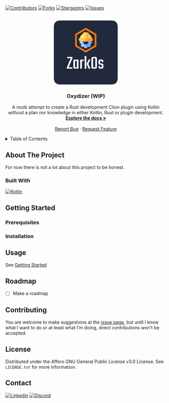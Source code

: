 [![Contributors][contributors-shield]][contributors-url]
[![Forks][forks-shield]][forks-url]
[![Stargazers][stars-shield]][stars-url]
[![Issues][issues-shield]][issues-url]

<br/>
<div align="center">
  <a href="https://github.com/TheCoolerKanjuu/oxydizer">
    <img src="images/logo.png" alt="Logo" width="200" height="200">
  </a>

<h3 align="center">Oxydizer (WIP)</h3>

  <p align="center">
    A noob attempt to create a Rust development Clion plugin using Kotlin without a plan nor knowledge in either Kotlin, Rust or plugin development.
    <br />
    <a href="https://github.com/TheCoolerKanjuu/oxydizer"><strong>Explore the docs »</strong></a>
    <br />
    <br />
    <a href="https://github.com/TheCoolerKanjuu/oxydizer/issues">Report Bug</a>
    ·
    <a href="https://github.com/TheCoolerKanjuu/oxydizer/issues">Request Feature</a>
  </p>
</div>

<!-- TABLE OF CONTENTS -->
<details>
  <summary>Table of Contents</summary>
  <ol>
    <li>
      <a href="#about-the-project">About The Project</a>
      <ul>
        <li><a href="#built-with">Built With</a></li>
      </ul>
    </li>
    <li>
      <a href="#getting-started">Getting Started</a>
      <ul>
        <li><a href="#prerequisites">Prerequisites</a></li>
        <li><a href="#installation">Installation</a></li>
      </ul>
    </li>
    <li><a href="#usage">Usage</a></li>
    <li><a href="#roadmap">Roadmap</a></li>
    <li><a href="#contributing">Contributing</a></li>
    <li><a href="#license">License</a></li>
    <li><a href="#contact">Contact</a></li>
  </ol>
</details>



<!-- ABOUT THE PROJECT -->
## About The Project

For now there is not a lot about this project to be honest.

### Built With

[![Kotlin][kotlin-logo]][kotlin-url]


<!-- GETTING STARTED -->
## Getting Started
### Prerequisites
### Installation


<!-- USAGE EXAMPLES -->
## Usage

See <a href="#getting-started">Getting Started</a>

<!-- ROADMAP -->
## Roadmap

- [ ] Make a roadmap


<!-- CONTRIBUTING -->
## Contributing

You are welcome to make suggestions at the [issue page][issue-page], but until I know what I want to do or at least what I'm doing, direct contributions won't be accepted.

<!-- LICENSE -->
## License

Distributed under the Affero GNU General Public License v3.0 License. See `LICENSE.txt` for more information.

<!-- CONTACT -->
## Contact

[![Linkedin][linkedin-logo]][linkedin-url]
[![Discord][discord-logo]][discord-url]

<!-- MARKDOWN LINKS & IMAGES -->
<!-- https://www.markdownguide.org/basic-syntax/#reference-style-links -->
[kotlin-url]: https://kotlinlang.org
[kotlin-logo]: https://img.shields.io/badge/Kotlin-0095D5?&style=for-the-badge&logo=kotlin&logoColor=white

[linkedin-url]: https://www.linkedin.com/in/hugo-batt/
[linkedin-logo]: https://img.shields.io/badge/linkedin-%230077B5.svg?style=for-the-badge&logo=linkedin&logoColor=white

[discord-url]: https://discordapp.com/users/119918351429533696
[discord-logo]: https://img.shields.io/badge/Discord-%235865F2.svg?style=for-the-badge&logo=discord&logoColor=white

[issue-page]: https://github.com/TheCoolerKanjuu/oxydizer/issues
[repo-address]: https://github.com/TheCoolerKanjuu/oxydizer/issues

[contributors-shield]: https://img.shields.io/github/contributors/TheCoolerKanjuu/oxydizer.svg?style=for-the-badge
[contributors-url]: https://github.com/othneildrew/TheCoolerKanjuu/oxydizer/contributors

[forks-shield]: https://img.shields.io/github/forks/TheCoolerKanjuu/oxydizer.svg?style=for-the-badge
[forks-url]: https://github.com/TheCoolerKanjuu/oxydizer/network/members

[stars-shield]: https://img.shields.io/github/stars/TheCoolerKanjuu/oxydizer.svg?style=for-the-badge
[stars-url]: https://github.com/TheCoolerKanjuu/oxydizer/stargazers

[issues-shield]: https://img.shields.io/github/issues/TheCoolerKanjuu/oxydizer.svg?style=for-the-badge
[issues-url]: https://github.com/TheCoolerKanjuu/oxydizer/issues
